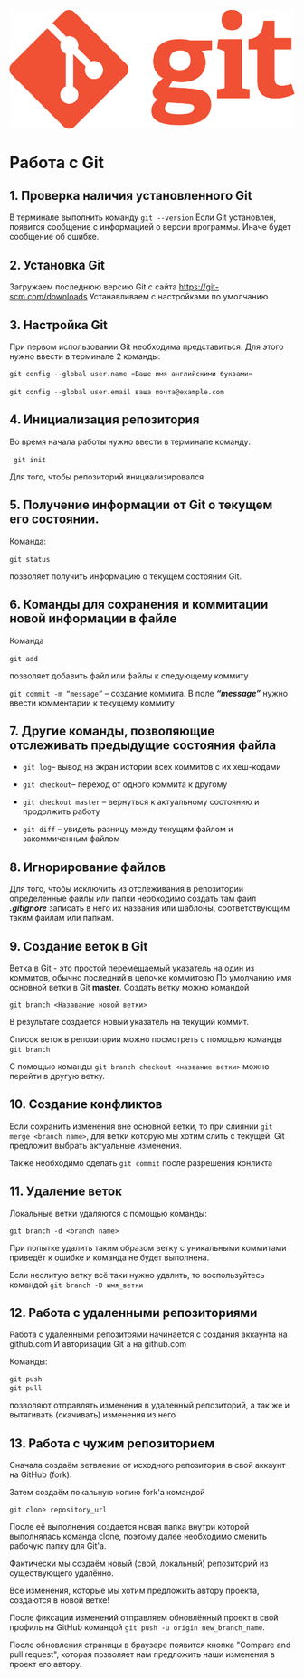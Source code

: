 ![logo](Git-Logo-1788C.png)
# Работа с Git

## 1. Проверка наличия установленного Git

В терминале выполнить команду `git --version`
Если Git установлен, появится сообщение с информацией о версии программы. Иначе будет сообщение об ошибке.

## 2. Установка Git
Загружаем последнюю версию Git с сайта https://git-scm.com/downloads
Устанавливаем с настройками по умолчанию

## 3. Настройка Git
При первом использовании Git необходима представиться. Для этого нужно ввести в терминале 2 команды: 
```
git config --global user.name «Ваше имя английскими буквами»

git config --global user.email ваша почта@example.com
```

## 4. Инициализация репозитория
Во время начала работы нужно ввести в терминале команду:

` git init`

Для того, чтобы репозиторий инициализировался

## 5. Получение информации от Git о текущем его состоянии.
Команда: 

` git status `
 
позволяет получить информацию о текущем состоянии Git.

## 6. Команды для сохранения и коммитации новой информации в файле

Команда

 `git add`

позволяет добавить файл или файлы к следующему коммиту

`git commit -m “message”` – создание коммита. В поле ***“message”*** нужно ввести комментарии к текущему коммиту

## 7. Другие команды, позволяющие отслеживать предыдущие состояния файла

* `git log`– вывод на экран истории всех коммитов с их хеш-кодами

* `git checkout`– переход от одного коммита к другому

* `git checkout master` – вернуться к актуальному состоянию и продолжить работу

* `git diff` – увидеть разницу между текущим файлом и закоммиченным файлом

## 8. Игнорирование файлов
Для того, чтобы исключить из отслеживания в репозитории определенные файлы или папки необходимо создать там файл ***.gitignore*** записать в него их названия или шаблоны, соответствующим таким файлам или папкам.

## 9. Создание веток в Git
Ветка в Git - это простой перемещаемый указатель на один из коммитов, обычно последний в цепочке коммитовю
По умолчанию имя основной ветки в Git **master**.
Создать ветку можно командой 
```
git branch <Назавание новой ветки>
```
В результате создается новый указатель на текущий коммит. 

Список веток в репозитории можно посмотреть с помощью команды `git branch`
 
С помощью команды `git branch checkout <название ветки>` можно перейти в другую ветку.

## 10. Создание конфликтов

Если сохранить изменения вне основной ветки, то при слиянии `git merge <branch name>`, для ветки которую мы хотим слить с текущей. Git предложит выбрать актуальные изменения.
 
Также необходимо сделать `git commit`
после разрешения конликта

## 11. Удаление веток

Локальные ветки удаляются с помощью команды: 
 
```
git branch -d <branch name>
```

При попытке удалить таким образом ветку с уникальными коммитами приведёт к ошибке и команда не будет выполнена.

Если неслитую ветку всё таки нужно удалить, то воспользуйтесь командой `git branch -D имя_ветки`

## 12. Работа с удаленными репозиториями

Работа с удаленными репозитоями начинается с создания аккаунта на github.com
И авторизации Git`a на github.com

Команды: 
```
git push
git pull
```
позволяют отправлять изменения в удаленный репозиторий, а так же и вытягивать (скачивать) изменения из него


## 13. Работа с чужим репозиторием
Сначала создаём ветвление от исходного репозитория в свой аккаунт на GitHub (fork).

Затем создаём локальную копию fork'а командой 
```
git clone repository_url
```
После её выполнения создается новая папка внутри которой выполнялась команда clone, поэтому далее необходимо сменить рабочую папку для Git'a.

Фактически мы создаём новый (свой, локальный) репозиторий из существующего удалённо.

Все изменения, которые мы хотим предложить автору проекта, создаются в новой ветке!

После фиксации изменений отправляем обновлённый проект в свой профиль на GitHub командой `git push -u origin new_branch_name`. 

После обновления страницы в браузере появится кнопка "Compare and pull request", которая позволяет нам предложить наши изменения в проект его автору.